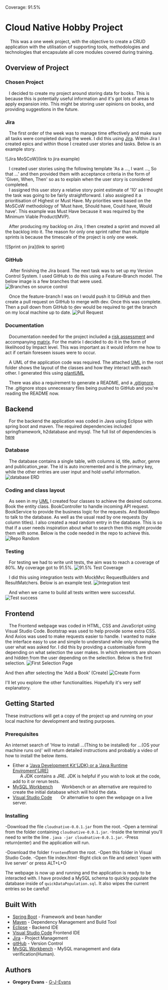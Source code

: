 Coverage: 91.5%
# Cloud Native Hobby Project
&nbsp;&nbsp;&nbsp; This was a one week project, with the objective to create a CRUD application with the utilisation of supporting tools, methodologies and technologies that encapsulate all core modules covered during training.

## Overview of Project
### Chosen Project
&nbsp;&nbsp;&nbsp;I decided to create my project around storing data for books. This is because this is potentially useful information and it's got lots of areas to apply expansion into. This might be storing user opinions on books, and providing suggestions in the future.
### Jira
&nbsp;&nbsp;&nbsp;The first order of the week was to manage time effectively and make sure all tasks were completed during the week. I did this using [Jira](https://www.atlassian.com/software/jira). Within Jira I created epics and within those I created user stories and tasks. Below is an example story.

![Jira MoSCoW](link to jira example)

&nbsp;&nbsp;&nbsp;I created user stories using the following template 'As a ..., I want ..., So that ...' and then provided them with acceptance criteria in the form of 'Given, When, Then' so as to explain when the user story is considered completed.  
&nbsp;&nbsp;&nbsp;I assigned this user story a relative story point estimate of '10' as I thought the task was going to be fairly straightforward. I also assigned it a prioritisation of Highest or Must Have. My priorities were based on the MoSCoW methodology of 'Must have, Should have, Could have, Would have'. This example was Must Have because it was required by the Minimum Viable Product(MVP).  

&nbsp;&nbsp;&nbsp;After producing my backlog on Jira, I then created a sprint and moved all the backlog into it. The reason for only one sprint rather than multiple sprints is because the timescale of the project is only one week.

![Sprint on jira](link to sprint)

### GitHub
&nbsp;&nbsp;&nbsp; After finishing the Jira board. The next task was to set up my Version Control System. I used GitHub to do this using a Feature-Branch model. The below image is a few branches that were used.
![Branches on source control](image)

&nbsp;&nbsp;&nbsp;Once the feature-branch I was on I would push it to GitHub and then create a pull request on GitHub to merge with dev. Once this was complete. Then a pull down from GitHub to dev would be required to get the branch on my local machine up to date.
![Pull Request](Image)

### Documentation
&nbsp;&nbsp;&nbsp;Documentation needed for the project included a [risk assessment](link) and accompanying [matrix](link). For the matrix I decided to do it in the form of likelihood by Impact level. This was important as it would inform me how to act if certain foreseen issues were to occur.

&nbsp;&nbsp;&nbsp;A UML of the application code was required. The attached [UML](link) in the root folder shows the layout of the classes and how they interact with each other. I generated this using [plantUML](https://plantuml.com/)

&nbsp;&nbsp;&nbsp;There was also a requirement to generate a README, and a [.gitignore](link). The .gitignore stops unnecessary files being pushed to GitHub and you're reading the README now.

## Backend
&nbsp;&nbsp;&nbsp;For the backend the application was coded in Java using Eclipse with spring boot and maven. The required dependencies included springframework, h2database and mysql. The full list of dependencies is [here](pomlink)

### Database
&nbsp;&nbsp;&nbsp;The database contains a single table, with columns id, title, author, genre and publication_year. The id is auto incremented and is the primary key, while the other entries are user input and hold useful information. 
![database ERD](image)

### Coding and class layout
&nbsp;&nbsp;&nbsp;As seen in my [UML](umllink) I created four classes to achieve the desired outcome. Book the entity class. BookController to handle incoming API request. BookService to provide the business logic for the requests. And BookRepo to talk to the database. As well as the usual read by one requests (by column titles). I also created a read random entry in the database. This is so that if a user needs inspiration about what to search then this might provide them with some. Below is the code needed in the repo to achieve this.
![Repo Random](image)

### Testing
&nbsp;&nbsp;&nbsp;For testing we had to write unit tests, the aim was to reach a coverage of 80%. My coverage got to 91.5%. 
![91.5% Test Coverage](image)

&nbsp;&nbsp;&nbsp;I did this using integration tests with MockMvc RequestBuilders and ResultMatchers. Below is an example test.
![Integration test](integrationTestImage)

&nbsp;&nbsp;&nbsp;And when we came to build all tests written were successful.
![Test success](testsuccess)

## Frontend
&nbsp;&nbsp;&nbsp;The Frontend webpage was coded in HTML, CSS and JavaScript using Visual Studio Code. Bootstrap was used to help provide some extra CSS. And Axios was used to make requests easier to handle. I wanted to make the interface easy to use and simple to understand while only showing the user what was asked for. I did this by providing a customisable form depending on what selection the user makes. In which elements are shown and hidden from the user depending on the selection. Below is the first selection.
![First Selection Page](image)

And then after selecting the 'Add a Book' (Create)
![Create Form](image)

I'll let you explore the other functionalities. Hopefully it's very self explanatory.

## Getting Started

These instructions will get a copy of the project up and running on your local machine for development and testing purposes. 

### Prerequisites
An internet search of 'How to install ...(Thing to be installed) for ...(OS your machine runs on)' will return detailed instructions and probably a video of how to install the below items.

- Either a ['Java Development Kit'(JDK) or a 'Java Runtime Enviroment'(JRE)](https://www.oracle.com/java/technologies/downloads/)  
&nbsp;&nbsp;&nbsp;&nbsp;&nbsp;&nbsp;A JDK contains a JRE. JDK is helpful if you wish to look at the code, add to it or rerun tests.
- [MySQL Workbench](https://www.mysql.com/products/workbench/)
&nbsp;&nbsp;&nbsp;&nbsp;&nbsp;&nbsp;Workbench or an alternative are required to create the initial database which will hold the data. 
- [Visual Studio Code](https://code.visualstudio.com/) 
&nbsp;&nbsp;&nbsp;&nbsp;&nbsp;&nbsp;Or alternative to open the webpage on a live server.
### Installing
-Download the file `cloudnative-0.0.1.jar`  from the root.
-Open a terminal from the folder containing `cloudnative-0.0.1.jar`.
-Inside the terminal you'll need to write the line  .
`java -jar cloudnative-0.0.1.jar`.
-Press return(enter) and the application will run.

-Download the folder `frontend`from the root.
-Open this folder in Visual Studio Code. 
-Open file index.html
-Right click on file and select 'open with live server' or press ALT+L+O

The webpage is now up and running and the application is ready to be interacted with. I have provided a MySQL schema to quickly populate the database inside of `quickDataPopulation.sql`. It also wipes the current entries so be careful!

## Built With

* [Spring Boot](https://spring.io/projects/spring-boot) - Framework and bean handler
* [Maven](https://maven.apache.org/) - Dependency Management and Build Tool
* [Eclipse](https://www.eclipse.org/) - Backend IDE
* [Visual Studio Code](https://code.visualstudio.com/) Frontend IDE
* [Jira](https://www.atlassian.com/software/jira) - Project Management
* [gitHub](https://github.com/) - Version Control 
* [MySQL Workbench](https://www.mysql.com/products/workbench/) - MySQL management and data verification(Human).

## Authors

* **Gregory Evans** -  [G-J-Evans](https://github.com/G-J-Evans)
